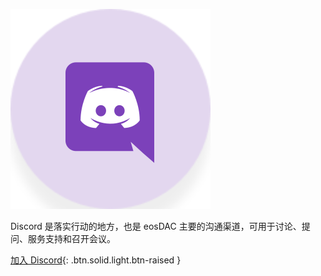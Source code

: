 ![Discord](/assets/community/discord.svg)

Discord 是落实行动的地方，也是 eosDAC 主要的沟通渠道，可用于讨论、提问、服务支持和召开会议。

[加入 Discord](https://discord.io/eosdac){: .btn.solid.light.btn-raised }
